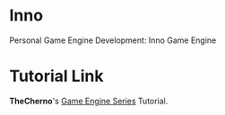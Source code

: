 # Inno
Personal Game Engine Development: Inno Game Engine

# Tutorial Link
**TheCherno**'s [Game Engine Series](https://thecherno.com/engine) Tutorial.
